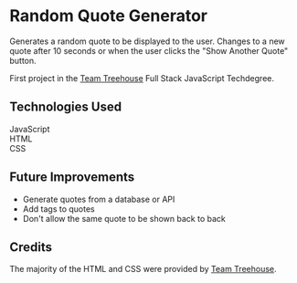 # Random Quote Generator
Generates a random quote to be displayed to the user. Changes to a new quote after 10 seconds or when the user clicks the "Show Another Quote" button.

First project in the [Team Treehouse](http://referrals.trhou.se/clarkwinters) Full Stack JavaScript Techdegree.

## Technologies Used
JavaScript  
HTML  
CSS  

## Future Improvements
- Generate quotes from a database or API
- Add tags to quotes
- Don't allow the same quote to be shown back to back

## Credits
The majority of the HTML and CSS were provided by [Team Treehouse](https://teamtreehouse.com).